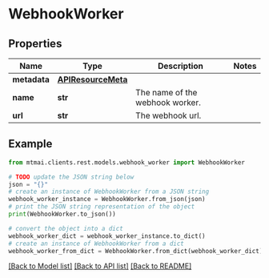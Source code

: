 # WebhookWorker


## Properties

Name | Type | Description | Notes
------------ | ------------- | ------------- | -------------
**metadata** | [**APIResourceMeta**](APIResourceMeta.md) |  | 
**name** | **str** | The name of the webhook worker. | 
**url** | **str** | The webhook url. | 

## Example

```python
from mtmai.clients.rest.models.webhook_worker import WebhookWorker

# TODO update the JSON string below
json = "{}"
# create an instance of WebhookWorker from a JSON string
webhook_worker_instance = WebhookWorker.from_json(json)
# print the JSON string representation of the object
print(WebhookWorker.to_json())

# convert the object into a dict
webhook_worker_dict = webhook_worker_instance.to_dict()
# create an instance of WebhookWorker from a dict
webhook_worker_from_dict = WebhookWorker.from_dict(webhook_worker_dict)
```
[[Back to Model list]](../README.md#documentation-for-models) [[Back to API list]](../README.md#documentation-for-api-endpoints) [[Back to README]](../README.md)


